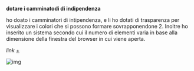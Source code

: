 
**dotare i camminatodi di indipendenza**

ho doato i camminatori di intipendenza, e li ho dotati di trasparenza per visualizzare i colori che si possono formare sovrapponendone 2. Inoltre ho inserito un sistema secondo cui il numero di elementi varia in base alla dimensione della finestra del browser in cui viene aperta.

_link_ [+](https://editor.p5js.org/peterbaru/full/waSIz5rM1)

![img](https://raw.githubusercontent.com/peterbaru/archive/master/peterbaru/Esercizi/camminatoriindipendenti/img.png)
